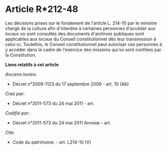 # Article R*212-48

Les décisions prises sur le fondement de l'article L. 214-10 par le ministre chargé de la culture afin d'interdire à
certaines personnes d'accéder aux locaux où sont consultés des documents d'archives publiques sont applicables aux locaux du
Conseil constitutionnel dès leur transmission à celui-ci. Toutefois, le Conseil constitutionnel peut autoriser ces personnes
à y accéder dans le cadre de l'exercice des missions qui lui sont confiées par la Constitution.

**Liens relatifs à cet article**

_Anciens textes_:

  - Décret n°2009-1123 du 17 septembre 2009 - art. 10 (Ab)

_Créé par_:

  - Décret n°2011-573 du 24 mai 2011  - art.

_Codifié par_:

  - Décret n°2011-573 du 24 mai 2011 Annexe - art.

_Cite_:

  - Code du patrimoine. - art. L214-10 (V)
